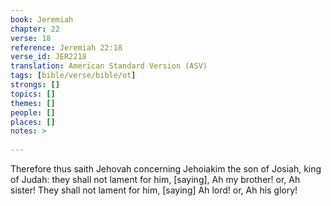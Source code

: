 ```yaml
---
book: Jeremiah
chapter: 22
verse: 18
reference: Jeremiah 22:18
verse_id: JER2218
translation: American Standard Version (ASV)
tags: [bible/verse/bible/ot]
strongs: []
topics: []
themes: []
people: []
places: []
notes: >
  
---
```


Therefore thus saith Jehovah concerning Jehoiakim the son of Josiah, king of Judah: they shall not lament for him, [saying], Ah my brother! or, Ah sister! They shall not lament for him, [saying] Ah lord! or, Ah his glory!
